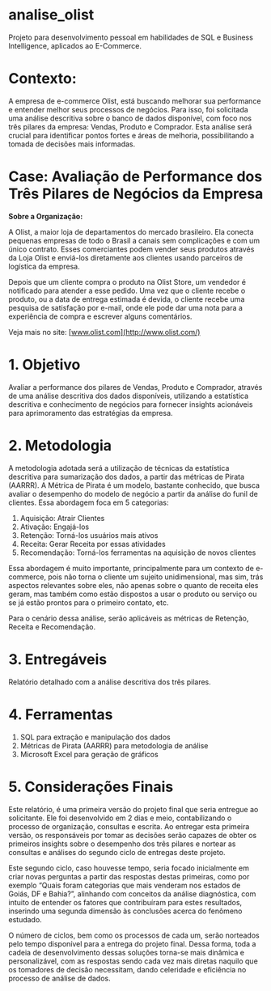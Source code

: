 # analise_olist
Projeto para desenvolvimento pessoal em habilidades de SQL e Business Intelligence, aplicados ao E-Commerce.

# Contexto:
A empresa de e-commerce Olist, está buscando melhorar sua performance e entender melhor seus processos de negócios. Para isso, foi solicitada uma análise descritiva sobre o banco de dados disponível, com foco nos três pilares da empresa: Vendas, Produto e Comprador. Esta análise será crucial para identificar pontos fortes e áreas de melhoria, possibilitando a tomada de decisões mais informadas.

# Case: Avaliação de Performance dos Três Pilares de Negócios da Empresa

**Sobre a Organização:**

A Olist, a maior loja de departamentos do mercado brasileiro. Ela conecta pequenas empresas de todo o Brasil a canais sem complicações e com um único contrato. Esses comerciantes podem vender seus produtos através da Loja Olist e enviá-los diretamente aos clientes usando parceiros de logística da empresa. 

Depois que um cliente compra o produto na Olist Store, um vendedor é notificado para atender a esse pedido. Uma vez que o cliente recebe o produto, ou a data de entrega estimada é devida, o cliente recebe uma pesquisa de satisfação por e-mail, onde ele pode dar uma nota para a experiência de compra e escrever alguns comentários.

Veja mais no site: [www.olist.com](http://www.olist.com/)


# 1. Objetivo

Avaliar a performance dos pilares de Vendas, Produto e Comprador, através de uma análise descritiva dos dados disponíveis, utilizando a estatística descritiva e conhecimento de negócios para fornecer insights acionáveis para aprimoramento das estratégias da empresa.

# 2. Metodologia

A metodologia adotada será a utilização de técnicas da estatística descritiva para sumarização dos dados, a partir das métricas de Pirata (AARRR). A Métrica de Pirata é um modelo, bastante conhecido, que busca avaliar o desempenho do modelo de negócio a partir da análise do funil de clientes. Essa abordagem foca em 5 categorias:

1. Aquisição: Atrair Clientes
2. Ativação: Engajá-los
3. Retenção: Torná-los usuários mais ativos
4. Receita: Gerar Receita por essas atividades
5. Recomendação: Torná-los ferramentas na aquisição de novos clientes

Essa abordagem é muito importante, principalmente para um contexto de e-commerce, pois não torna o cliente um sujeito unidimensional, mas sim, trás aspectos relevantes sobre eles, não apenas sobre o quanto de receita eles geram, mas também como estão dispostos a usar o produto ou serviço ou se já estão prontos para o primeiro contato, etc. 

Para o cenário dessa análise, serão aplicáveis as métricas de Retenção, Receita e Recomendação.

# 3. Entregáveis

Relatório detalhado com a análise descritiva dos três pilares.

# 4. Ferramentas

1. SQL para extração e manipulação dos dados
2. Métricas de Pirata (AARRR) para metodologia de análise
3. Microsoft Excel para geração de gráficos

# 5. Considerações Finais

Este relatório, é uma primeira versão do projeto final que seria entregue ao solicitante. Ele foi desenvolvido em 2 dias e meio, contabilizando o processo de organização, consultas e escrita. Ao entregar esta primeira versão, os responsáveis por tomar as decisões serão capazes de obter os primeiros insights sobre o desempenho dos três pilares e nortear as consultas e análises do segundo ciclo de entregas deste projeto.

Este segundo ciclo, caso houvesse tempo, seria focado inicialmente em criar novas perguntas a partir das respostas destas primeiras, como por exemplo “Quais foram categorias que mais venderam nos estados de Goiás, DF e Bahia?”, alinhando com conceitos da análise diagnóstica, com intuito de entender os fatores que contribuíram para estes resultados, inserindo uma segunda dimensão às conclusões acerca do fenômeno estudado.

O número de ciclos, bem como os processos de cada um, serão norteados pelo tempo disponível para a entrega do projeto final. Dessa forma, toda a cadeia de desenvolvimento dessas soluções torna-se mais dinâmica e personalizável, com as respostas sendo cada vez mais diretas naquilo que os tomadores de decisão necessitam, dando celeridade e eficiência no processo de análise de dados.
